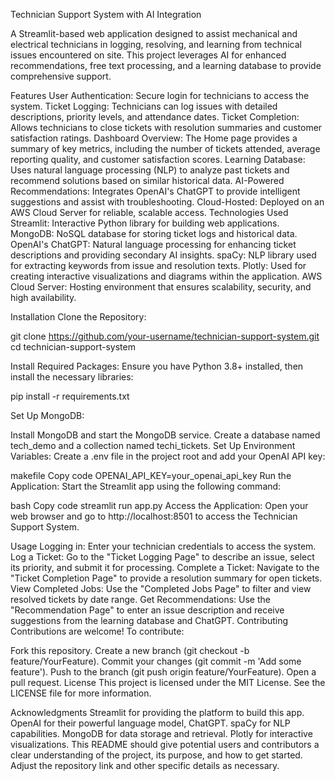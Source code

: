Technician Support System with AI Integration

A Streamlit-based web application designed to assist mechanical and electrical technicians in logging, resolving, and learning from technical issues encountered on site. This project leverages AI for enhanced recommendations, free text processing, and a learning database to provide comprehensive support.

Features
User Authentication: Secure login for technicians to access the system.
Ticket Logging: Technicians can log issues with detailed descriptions, priority levels, and attendance dates.
Ticket Completion: Allows technicians to close tickets with resolution summaries and customer satisfaction ratings.
Dashboard Overview: The Home page provides a summary of key metrics, including the number of tickets attended, average reporting quality, and customer satisfaction scores.
Learning Database: Uses natural language processing (NLP) to analyze past tickets and recommend solutions based on similar historical data.
AI-Powered Recommendations: Integrates OpenAI's ChatGPT to provide intelligent suggestions and assist with troubleshooting.
Cloud-Hosted: Deployed on an AWS Cloud Server for reliable, scalable access.
Technologies Used
Streamlit: Interactive Python library for building web applications.
MongoDB: NoSQL database for storing ticket logs and historical data.
OpenAI's ChatGPT: Natural language processing for enhancing ticket descriptions and providing secondary AI insights.
spaCy: NLP library used for extracting keywords from issue and resolution texts.
Plotly: Used for creating interactive visualizations and diagrams within the application.
AWS Cloud Server: Hosting environment that ensures scalability, security, and high availability.

Installation
Clone the Repository:


git clone https://github.com/your-username/technician-support-system.git
cd technician-support-system

Install Required Packages: Ensure you have Python 3.8+ installed, then install the necessary libraries:

pip install -r requirements.txt

Set Up MongoDB:

Install MongoDB and start the MongoDB service.
Create a database named tech_demo and a collection named techi_tickets.
Set Up Environment Variables: Create a .env file in the project root and add your OpenAI API key:

makefile
Copy code
OPENAI_API_KEY=your_openai_api_key
Run the Application: Start the Streamlit app using the following command:

bash
Copy code
streamlit run app.py
Access the Application: Open your web browser and go to http://localhost:8501 to access the Technician Support System.

Usage
Logging in: Enter your technician credentials to access the system.
Log a Ticket: Go to the "Ticket Logging Page" to describe an issue, select its priority, and submit it for processing.
Complete a Ticket: Navigate to the "Ticket Completion Page" to provide a resolution summary for open tickets.
View Completed Jobs: Use the "Completed Jobs Page" to filter and view resolved tickets by date range.
Get Recommendations: Use the "Recommendation Page" to enter an issue description and receive suggestions from the learning database and ChatGPT.
Contributing
Contributions are welcome! To contribute:

Fork this repository.
Create a new branch (git checkout -b feature/YourFeature).
Commit your changes (git commit -m 'Add some feature').
Push to the branch (git push origin feature/YourFeature).
Open a pull request.
License
This project is licensed under the MIT License. See the LICENSE file for more information.

Acknowledgments
Streamlit for providing the platform to build this app.
OpenAI for their powerful language model, ChatGPT.
spaCy for NLP capabilities.
MongoDB for data storage and retrieval.
Plotly for interactive visualizations.
This README should give potential users and contributors a clear understanding of the project, its purpose, and how to get started. Adjust the repository link and other specific details as necessary.
